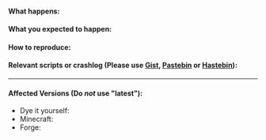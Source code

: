 #### What happens:


#### What you expected to happen:


#### How to reproduce:


#### Relevant scripts or crashlog (Please use [Gist](https://gist.github.com/), [Pastebin](https://pastebin.com/) or [Hastebin](https://hastebin.com/)):

____
#### Affected Versions (Do *not* use "latest"):

- Dye it yourself: 
- Minecraft: 
- Forge: 
